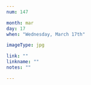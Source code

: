 ```yaml
---
num: 147

month: mar
day: 17
when: "Wednesday, March 17th"

imageType: jpg

link: ""
linkname: ""
notes: ""

---
```



